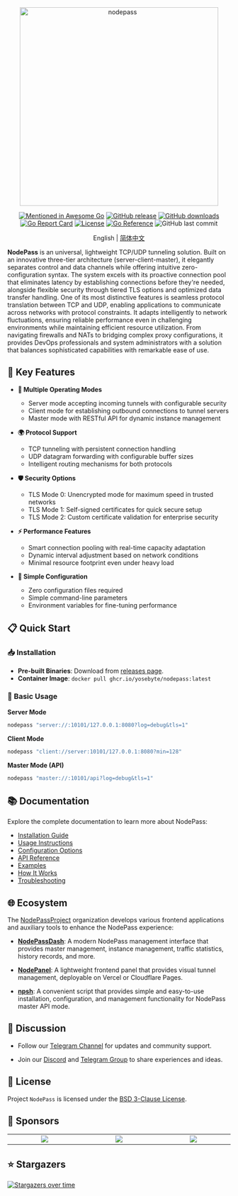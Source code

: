 <div align="center">
  <img src="https://cdn.yobc.de/assets/np-poster.png" alt="nodepass" width="448">

[![Mentioned in Awesome Go](https://awesome.re/mentioned-badge.svg)](https://github.com/avelino/awesome-go)
[![GitHub release](https://img.shields.io/github/v/release/yosebyte/nodepass)](https://github.com/yosebyte/nodepass/releases)
[![GitHub downloads](https://img.shields.io/github/downloads/yosebyte/nodepass/total.svg)](https://github.com/yosebyte/nodepass/releases)
[![Go Report Card](https://goreportcard.com/badge/github.com/yosebyte/nodepass)](https://goreportcard.com/report/github.com/yosebyte/nodepass)
[![License](https://img.shields.io/badge/License-BSD_3--Clause-blue.svg)](https://opensource.org/licenses/BSD-3-Clause)
[![Go Reference](https://pkg.go.dev/badge/github.com/yosebyte/nodepass.svg)](https://pkg.go.dev/github.com/yosebyte/nodepass)
![GitHub last commit](https://img.shields.io/github/last-commit/yosebyte/nodepass)

English | [简体中文](README_zh.md)
</div>

**NodePass** is an universal, lightweight TCP/UDP tunneling solution. Built on an innovative three-tier architecture (server-client-master), it elegantly separates control and data channels while offering intuitive zero-configuration syntax. The system excels with its proactive connection pool that eliminates latency by establishing connections before they're needed, alongside flexible security through tiered TLS options and optimized data transfer handling. One of its most distinctive features is seamless protocol translation between TCP and UDP, enabling applications to communicate across networks with protocol constraints. It adapts intelligently to network fluctuations, ensuring reliable performance even in challenging environments while maintaining efficient resource utilization. From navigating firewalls and NATs to bridging complex proxy configurations, it provides DevOps professionals and system administrators with a solution that balances sophisticated capabilities with remarkable ease of use.

## 💎 Key Features

- **🔀 Multiple Operating Modes**
  - Server mode accepting incoming tunnels with configurable security
  - Client mode for establishing outbound connections to tunnel servers
  - Master mode with RESTful API for dynamic instance management

- **🌍 Protocol Support**
  - TCP tunneling with persistent connection handling
  - UDP datagram forwarding with configurable buffer sizes
  - Intelligent routing mechanisms for both protocols

- **🛡️ Security Options**
  - TLS Mode 0: Unencrypted mode for maximum speed in trusted networks
  - TLS Mode 1: Self-signed certificates for quick secure setup
  - TLS Mode 2: Custom certificate validation for enterprise security

- **⚡ Performance Features**
  - Smart connection pooling with real-time capacity adaptation
  - Dynamic interval adjustment based on network conditions
  - Minimal resource footprint even under heavy load

- **🧰 Simple Configuration**
  - Zero configuration files required
  - Simple command-line parameters
  - Environment variables for fine-tuning performance

## 📋 Quick Start

### 📥 Installation

- **Pre-built Binaries**: Download from [releases page](https://github.com/yosebyte/nodepass/releases).
- **Container Image**: `docker pull ghcr.io/yosebyte/nodepass:latest`

### 🚀 Basic Usage

**Server Mode**
```bash
nodepass "server://:10101/127.0.0.1:8080?log=debug&tls=1"
```

**Client Mode**
```bash
nodepass "client://server:10101/127.0.0.1:8080?min=128"
```

**Master Mode (API)**
```bash
nodepass "master://:10101/api?log=debug&tls=1"
```

## 📚 Documentation

Explore the complete documentation to learn more about NodePass:

- [Installation Guide](/docs/en/installation.md)
- [Usage Instructions](/docs/en/usage.md)
- [Configuration Options](/docs/en/configuration.md)
- [API Reference](/docs/en/api.md)
- [Examples](/docs/en/examples.md)
- [How It Works](/docs/en/how-it-works.md)
- [Troubleshooting](/docs/en/troubleshooting.md)

## 🌐 Ecosystem

The [NodePassProject](https://github.com/NodePassProject) organization develops various frontend applications and auxiliary tools to enhance the NodePass experience:

- **[NodePassDash](https://github.com/NodePassProject/NodePassDash)**: A modern NodePass management interface that provides master management, instance management, traffic statistics, history records, and more.

- **[NodePanel](https://github.com/NodePassProject/NodePanel)**: A lightweight frontend panel that provides visual tunnel management, deployable on Vercel or Cloudflare Pages.

- **[npsh](https://github.com/NodePassProject/npsh)**: A convenient script that provides simple and easy-to-use installation, configuration, and management functionality for NodePass master API mode.

## 💬 Discussion

- Follow our [Telegram Channel](https://t.me/NodePassChannel) for updates and community support.

- Join our [Discord](https://discord.gg/5TdhkQnJ) and [Telegram Group](https://t.me/NodePassGroup) to share experiences and ideas.

## 📄 License

Project `NodePass` is licensed under the [BSD 3-Clause License](LICENSE).

## 🤝 Sponsors

<table>
  <tr>
    <td width="200" align="center">
      <a href="https://whmcs.as211392.com"><img src="https://cdn.yobc.de/assets/dreamcloud.png"></a>
    </td>
    <td width="200" align="center">
      <a href="https://zmto.com"><img src="https://cdn.yobc.de/assets/zmto.png"></a>
    </td>
    <td width="200" align="center">
      <a href="https://netjett.com"><img src="https://cdn.yobc.de/assets/netjett.png"></a>
    </td>
  </tr>
</table>

## ⭐ Stargazers

[![Stargazers over time](https://starchart.cc/yosebyte/nodepass.svg?variant=adaptive)](https://starchart.cc/yosebyte/nodepass)
